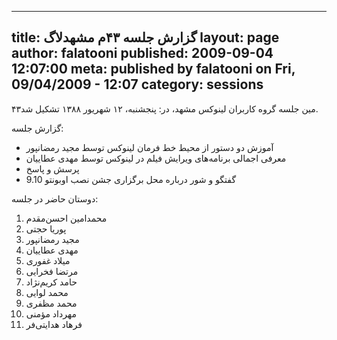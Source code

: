 ----------
title: گزارش جلسه ۴۳‌م مشهد‌لاگ
layout: page
author: falatooni
published: 2009-09-04 12:07:00
meta: published by falatooni on Fri, 09/04/2009 - 12:07
category: sessions
----------
۴۳‌مین جلسه گروه کاربران لینوکس مشهد، در: پنجشنبه، ۱۲ شهریور ۱۳۸۸ تشکیل شد.


<!--more-->



گزارش جلسه:

  * آموزش دو دستور از محیط خط فرمان لینوکس توسط مجید رمضانپور
  * معرفی اجمالی برنامه‌های ویرایش فیلم در لینوکس توسط مهدی عطاییان
  * پرسش و پاسخ
  * گفتگو و شور درباره محل برگزاری جشن نصب اوبونتو 9.10

دوستان حاضر در جلسه:

  1. محمدامین احسن‌مقدم
  2. پوریا حجتی
  3. مجید رمضانپور
  4. مهدی عطاییان
  5. میلاد غفوری
  6. مرتضا فخرایی
  7. حامد کریم‌نژاد
  8. محمد لوایی
  9. محمد مظفری
  10. مهرداد مؤمنی
  11. فرهاد هدایتی‌فر
